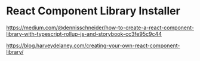 # React Component Library Installer

https://medium.com/@dennisschneider/how-to-create-a-react-component-library-with-typescript-rollup-js-and-storybook-cc3fe95c9c44

https://blog.harveydelaney.com/creating-your-own-react-component-library/
